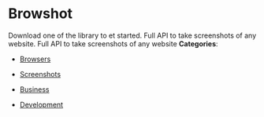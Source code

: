 # Browshot


Download one of the library to et started.  Full API to take screenshots of any website. Full API to take screenshots of any website
**Categories**:

- [Browsers](https://github/awesome-apis/awesome-apis#browsers)

- [Screenshots](https://github/awesome-apis/awesome-apis#screenshots)

- [Business](https://github/awesome-apis/awesome-apis#business)

- [Development](https://github/awesome-apis/awesome-apis#development)




